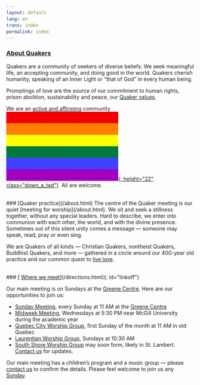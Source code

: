 ```yaml
---
layout: default
lang: en
trans: index
permalink: index
---
```

### [About Quakers](/intro.html)

Quakers are a community of seekers of diverse beliefs. We seek meaningful life, an accepting community, and doing good in the world. Quakers cherish humanity, speaking of an Inner Light or “that of God” in every human being.

Promptings of love are the source of our commitment to human rights, prison abolition, sustainability and peace, our [Quaker values](/intro.html).

We are an [active and affirming](/intro.html) community &nbsp;[![Rainbow flag](/assets/images/Rainbow-Flag.jpg){: height="22" class="down_a_tad"}](/intro.html) &nbsp;All are welcome.

<br>
### [Quaker practice](/about.html)
The centre of the Quaker meeting is our quiet [meeting for worship](/about.html). We sit and seek a stillness together, without any special leaders. Hard to describe, we enter into communion with each other, the world, and with the divine presence. Sometimes out of this silent unity comes a message — someone may speak, read, pray or even sing.

We are Quakers of all kinds — Christian Quakers, nontheist Quakers, Buddhist Quakers, and more — gathered in a circle around our 400-year old practice and our common quest to [live love](intro.html).

<br>
### [<i class="fas fa-map-marker-alt fa-fw color-1-dark-text"></i> <u>Where we meet</u>](/directions.html){: id="linkoff"}

Our main meeting is on Sundays at the [Greene Centre](/directions.html). Here are our opportunities to join us: 
* [Sunday Meeting](directions.html), every Sunday at 11 AM at the [Greene Centre](/directions.html)
* [Midweek Meeting](midweek.html), Wednesdays at 5:30 PM near McGill University during the academic year
* [Quebec City Worship Group](quebec.html), first Sunday of the month at 11 AM in old Quebec
* [Laurentian Worship Group](laurentians.html), Sundays at 10:30 AM
* [South Shore Worship Group](south_shore.html) may soon form, likely in St. Lambert. [Contact us](/contact.html) for updates.

Our main meeting has a children’s program and a music group — please [contact us](/contact.html) to confirm the details. Please feel welcome to join us any [Sunday](/directions.html).
